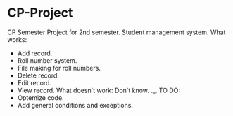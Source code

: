 # CP-Project
CP Semester Project for 2nd semester. Student management system.
What works:
- Add record.
- Roll number system.
- File making for roll numbers.
- Delete record.
- Edit record.
- View record.
What doesn't work:
Don't know. ._.
TO DO:
- Optemize code.
- Add general conditions and exceptions.
